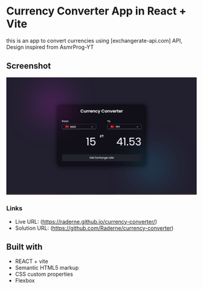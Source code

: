 # Currency Converter App in React + Vite

this is an app to convert currencies using [exchangerate-api.com] API, Design inspired from AsmrProg-YT

## Screenshot

![](./Screenshot.png)

### Links

- Live URL: (https://raderne.github.io/currency-converter/)
- Solution URL: (https://github.com/Raderne/currency-converter)

## Built with

- REACT + vite
- Semantic HTML5 markup
- CSS custom properties
- Flexbox
